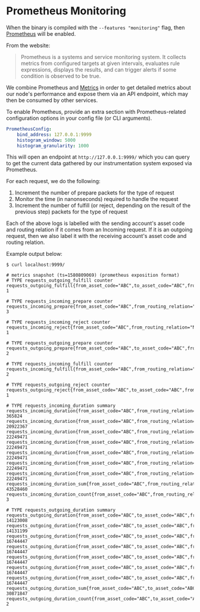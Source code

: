 # Prometheus Monitoring

When the binary is compiled with the `--features "monitoring"` flag, then [Prometheus](https://prometheus.io/) will be enabled.

From the website:

> Prometheus is a systems and service monitoring system. It collects metrics from configured targets at given intervals, evaluates rule expressions, displays the results, and can trigger alerts if some condition is observed to be true.

We combine Prometheus and [Metrics](https://github.com/metrics-rs/metrics) in order to get detailed metrics about our node's performance and expose them via an API endpoint, which may then be consumed by other services.

To enable Prometheus, provide an extra section with Prometheus-related configuration options in your config file (or CLI arguments).

```yaml
PrometheusConfig:
    bind_address: 127.0.0.1:9999
    histogram_window: 5000
    histogram_granularity: 1000
```

This will open an endpoint at `http://127.0.0.1:9999/` which you can query to get the current data gathered by our instrumentation system exposed via Prometheus.

For each request, we do the following:
1. Increment the number of prepare packets for the type of request
1. Monitor the time (in nanonseconds) required to handle the request
1. Increment the number of fulfill (or reject, depending on the result of the previous step) packets for the type of request

Each of the above logs is labelled with the sending account's asset code and routing relation if it comes from an Incoming request. If it is an outgoing request, then we also label it with the receiving account's asset code and routing relation.

Example output below:

```
$ curl localhost:9999/

# metrics snapshot (ts=1580809069) (prometheus exposition format)
# TYPE requests_outgoing_fulfill counter
requests_outgoing_fulfill{from_asset_code="ABC",to_asset_code="ABC",from_routing_relation="NonRoutingAccount",to_routing_relation="NonRoutingAccount"} 1

# TYPE requests_incoming_prepare counter
requests_incoming_prepare{from_asset_code="ABC",from_routing_relation="NonRoutingAccount"} 3

# TYPE requests_incoming_reject counter
requests_incoming_reject{from_asset_code="ABC",from_routing_relation="NonRoutingAccount"} 1

# TYPE requests_outgoing_prepare counter
requests_outgoing_prepare{from_asset_code="ABC",to_asset_code="ABC",from_routing_relation="NonRoutingAccount",to_routing_relation="NonRoutingAccount"} 2

# TYPE requests_incoming_fulfill counter
requests_incoming_fulfill{from_asset_code="ABC",from_routing_relation="NonRoutingAccount"} 2

# TYPE requests_outgoing_reject counter
requests_outgoing_reject{from_asset_code="ABC",to_asset_code="ABC",from_routing_relation="NonRoutingAccount",to_routing_relation="NonRoutingAccount"} 1

# TYPE requests_incoming_duration summary
requests_incoming_duration{from_asset_code="ABC",from_routing_relation="NonRoutingAccount",quantile="0"} 365824
requests_incoming_duration{from_asset_code="ABC",from_routing_relation="NonRoutingAccount",quantile="0.5"} 20922367
requests_incoming_duration{from_asset_code="ABC",from_routing_relation="NonRoutingAccount",quantile="0.9"} 22249471
requests_incoming_duration{from_asset_code="ABC",from_routing_relation="NonRoutingAccount",quantile="0.95"} 22249471
requests_incoming_duration{from_asset_code="ABC",from_routing_relation="NonRoutingAccount",quantile="0.99"} 22249471
requests_incoming_duration{from_asset_code="ABC",from_routing_relation="NonRoutingAccount",quantile="0.999"} 22249471
requests_incoming_duration{from_asset_code="ABC",from_routing_relation="NonRoutingAccount",quantile="1"} 22249471
requests_incoming_duration_sum{from_asset_code="ABC",from_routing_relation="NonRoutingAccount"} 43528460
requests_incoming_duration_count{from_asset_code="ABC",from_routing_relation="NonRoutingAccount"} 3

# TYPE requests_outgoing_duration summary
requests_outgoing_duration{from_asset_code="ABC",to_asset_code="ABC",from_routing_relation="NonRoutingAccount",to_routing_relation="NonRoutingAccount",quantile="0"} 14123008
requests_outgoing_duration{from_asset_code="ABC",to_asset_code="ABC",from_routing_relation="NonRoutingAccount",to_routing_relation="NonRoutingAccount",quantile="0.5"} 14131199
requests_outgoing_duration{from_asset_code="ABC",to_asset_code="ABC",from_routing_relation="NonRoutingAccount",to_routing_relation="NonRoutingAccount",quantile="0.9"} 16744447
requests_outgoing_duration{from_asset_code="ABC",to_asset_code="ABC",from_routing_relation="NonRoutingAccount",to_routing_relation="NonRoutingAccount",quantile="0.95"} 16744447
requests_outgoing_duration{from_asset_code="ABC",to_asset_code="ABC",from_routing_relation="NonRoutingAccount",to_routing_relation="NonRoutingAccount",quantile="0.99"} 16744447
requests_outgoing_duration{from_asset_code="ABC",to_asset_code="ABC",from_routing_relation="NonRoutingAccount",to_routing_relation="NonRoutingAccount",quantile="0.999"} 16744447
requests_outgoing_duration{from_asset_code="ABC",to_asset_code="ABC",from_routing_relation="NonRoutingAccount",to_routing_relation="NonRoutingAccount",quantile="1"} 16744447
requests_outgoing_duration_sum{from_asset_code="ABC",to_asset_code="ABC",from_routing_relation="NonRoutingAccount",to_routing_relation="NonRoutingAccount"} 30871847
requests_outgoing_duration_count{from_asset_code="ABC",to_asset_code="ABC",from_routing_relation="NonRoutingAccount",to_routing_relation="NonRoutingAccount"} 2
```
